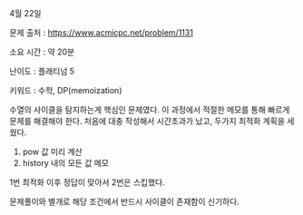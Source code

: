 4월 22일

문제 출처 : https://www.acmicpc.net/problem/1131

소요 시간 : 약 20분

난이도 : 플래티넘 5

키워드 : 수학, DP(memoization)

수열의 사이클을 탐지하는게 핵심인 문제였다. 이 과정에서 적절한 메모를 통해 빠르게 문제를 해결해야 한다.
처음에 대충 작성해서 시간초과가 났고, 두가지 최적화 계획을 세웠다.

1. pow 값 미리 계산
2. history 내의 모든 값 메모

1번 최적화 이후 정답이 맞아서 2번은 스킵했다.

문제풀이와 별개로 해당 조건에서 반드시 사이클이 존재함이 신기하다.
